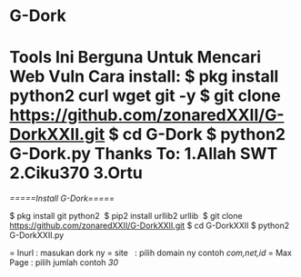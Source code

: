 # G-Dork
# Tools Ini Berguna Untuk Mencari Web Vuln  Cara install:  $ pkg install python2 curl wget git -y $ git clone https://github.com/zonaredXXII/G-DorkXXII.git $ cd G-Dork $ python2 G-Dork.py   Thanks To: 1.Allah SWT 2.Ciku370 3.Ortu

*_=====Install G-Dork=====_*

$ pkg install git python2 
$ pip2 install urllib2 urllib 
$ git clone https://github.com/zonaredXXII/G-DorkXXII.git
$ cd G-DorkXXII
$ python2 G-DorkXXII.py

= Inurl : masukan dork ny
= site   : pilih domain ny contoh *_com,net,id_*
= Max Page : pilih jumlah contoh *_30_*
